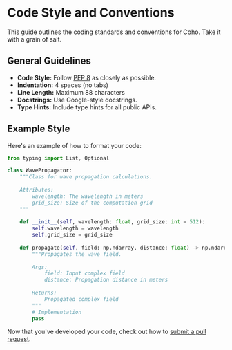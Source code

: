# Code Style and Conventions

This guide outlines the coding standards and conventions for Coho. Take it with a grain of salt.

## General Guidelines
- **Code Style:** Follow [PEP 8](https://peps.python.org/pep-0008/) as closely as possible.
- **Indentation:** 4 spaces (no tabs)
- **Line Length:** Maximum 88 characters 
- **Docstrings:** Use Google-style docstrings.
- **Type Hints:** Include type hints for all public APIs.

## Example Style

Here's an example of how to format your code:

```python
from typing import List, Optional

class WavePropagator:
    """Class for wave propagation calculations.
    
    Attributes:
        wavelength: The wavelength in meters
        grid_size: Size of the computation grid
    """
    
    def __init__(self, wavelength: float, grid_size: int = 512):
        self.wavelength = wavelength
        self.grid_size = grid_size
        
    def propagate(self, field: np.ndarray, distance: float) -> np.ndarray:
        """Propagates the wave field.
        
        Args:
            field: Input complex field
            distance: Propagation distance in meters
            
        Returns:
            Propagated complex field
        """
        # Implementation
        pass
```

Now that you've developed your code, check out how to [submit a pull request](pull_request.md).
